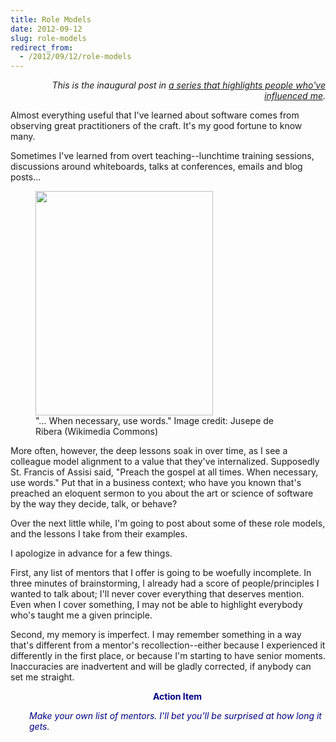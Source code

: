 ```yaml
---
title: Role Models
date: 2012-09-12
slug: role-models
redirect_from:
  - /2012/09/12/role-models
---
```


<p style="text-align:right;"><em>This is the inaugural post in <a href="/category/role-models/">a series that highlights people who've influenced me</a>.</em></p>
Almost everything useful that I've learned about software comes from observing great practitioners of the craft. It's my good fortune to know many.

Sometimes I've learned from overt teaching--lunchtime training sessions, discussions around whiteboards, talks at conferences, emails and blog posts...

<figure><img title="St. Francis of Assisi, by Jusepe de Ribera" src="http://upload.wikimedia.org/wikipedia/commons/thumb/f/fb/Saint_Francis_of_Assisi_by_Jusepe_de_Ribera.jpg/474px-Saint_Francis_of_Assisi_by_Jusepe_de_Ribera.jpg" alt="" width="284" height="359" /><figcaption>"... When necessary, use words." Image credit: Jusepe de Ribera (Wikimedia Commons)</figcaption></figure>

More often, however, the deep lessons soak in over time, as I see a colleague model alignment to a value that they've internalized. Supposedly St. Francis of Assisi said, "Preach the gospel at all times. When necessary, use words." Put that in a business context; who have you known that's preached an eloquent sermon to you about the art or science of software by the way they decide, talk, or behave?

Over the next little while, I'm going to post about some of these role models, and the lessons I take from their examples.

I apologize in advance for a few things.

First, any list of mentors that I offer is going to be woefully incomplete. In three minutes of brainstorming, I already had a score of people/principles I wanted to talk about; I'll never cover everything that deserves mention. Even when I cover something, I may not be able to highlight everybody who's taught me a given principle.

Second, my memory is imperfect. I may remember something in a way that's different from a mentor's recollection--either because I experienced it differently in the first place, or because I'm starting to have senior moments. Inaccuracies are inadvertent and will be gladly corrected, if anybody can set me straight.
<p style="padding-left:30px;text-align:center;"><span style="color:#000080;"><strong>Action Item</strong></span></p>
<p style="padding-left:30px;"><span style="color:#000080;"><em>Make your own list of mentors. I'll bet you'll be surprised at how long it gets.</em></span></p>